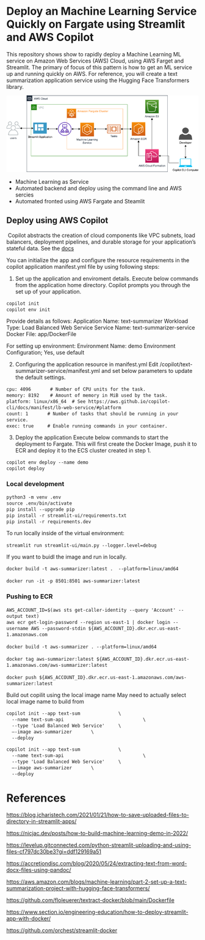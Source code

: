 # Deploy an Machine Learning Service Quickly on Fargate using Streamlit and AWS Copilot

This repository shows show to rapidly deploy a Machine Learning ML service on Amazon Web Services (AWS) Cloud, using AWS Farget and Streamlit.
The primary of focus of this pattern is how to get an ML service up and running quickly on AWS.
For reference, you will create a text summarization application service using the Hugging Face Transformers library.



![alt text](diagram/textsumapp.png "Text Sum App")

* Machine Learning as Service
* Automated backend and deploy using the command line and AWS sercies
* Automated fronted using AWS Fargate and Steamlit

## Deploy using AWS Copilot
​
Copilot abstracts the creation of cloud components like VPC subnets, load balancers, deployment pipelines, and durable storage for your application’s stateful data.
See the [docs](https://github.com/aws/copilot-cli)

You can initialize the app and configure the resource requirements in the copilot application manifest.yml file by using following steps:

1. Set up the application and enviroment details. 
Execute below commands from the application home directory. Copilot prompts you through the set up of your application. 
```
copilot init
copilot env init
```
Provide details as follows:
Application Name: text-summarizer
Workload Type: Load Balanced Web Service
Service Name: text-summarizer-service
Docker File: app/DockerFile

For setting up environment:
Environment Name: demo
Environment Configuration; Yes, use default

2. Configuring the application resource in manifest.yml 
 Edit <app-home-dir>/copilot/text-summarizer-service/manifest.yml  and set below parameters to update the default settings.

 ```
cpu: 4096       # Number of CPU units for the task.
memory: 8192    # Amount of memory in MiB used by the task.
platform: linux/x86_64  # See https://aws.github.io/copilot-cli/docs/manifest/lb-web-service/#platform
count: 1       # Number of tasks that should be running in your service.
exec: true     # Enable running commands in your container.
```
3. Deploy the application
Execute below commands to start the deployment to Fargate. This will first create the Docker Image, push it to ECR and deploy it to the ECS cluster created in step 1. 

```
copilot env deploy --name demo
copilot deploy
```

### Local development
```
python3 -m venv .env
source .env/bin/activate
pip install --upgrade pip
pip install -r streamlit-ui/requirements.txt
pip install -r requirements.dev
```

To run locally inside of the virtual environment:

`streamlit run streamlit-ui/main.py --logger.level=debug`


If you want to buidl the image and run in locally.
```
docker build -t aws-summarizer:latest .  --platform=linux/amd64

docker run -it -p 8501:8501 aws-summarizer:latest
```

### Pushing to ECR

```
AWS_ACCOUNT_ID=$(aws sts get-caller-identity --query 'Account' --output text)
aws ecr get-login-password --region us-east-1 | docker login --username AWS --password-stdin ${AWS_ACCOUNT_ID}.dkr.ecr.us-east-1.amazonaws.com

docker build -t aws-summarizer . --platform=linux/amd64

docker tag aws-summarizer:latest ${AWS_ACCOUNT_ID}.dkr.ecr.us-east-1.amazonaws.com/aws-summarizer:latest

docker push ${AWS_ACCOUNT_ID}.dkr.ecr.us-east-1.amazonaws.com/aws-summarizer:latest
```

Build out copilit using the local image name
May need to actually select local image name to build from

```
copilot init --app text-sum              \
  --name text-sum-api                             \
  --type 'Load Balanced Web Service'     \
  —-image aws-summarizer       \
  --deploy
```

```
copilot init --app text-sum              \
  --name text-sum-api                             \
  --type 'Load Balanced Web Service'     \
  —-image aws-summarizer       \
  --deploy
```


# References
https://blog.jcharistech.com/2021/01/21/how-to-save-uploaded-files-to-directory-in-streamlit-apps/

https://nicjac.dev/posts/how-to-build-machine-learning-demo-in-2022/

https://levelup.gitconnected.com/python-streamlit-uploading-and-using-files-cf797dc30be3?gi=ddf129169a51

https://accretiondisc.com/blog/2020/05/24/extracting-text-from-word-docx-files-using-pandoc/

https://aws.amazon.com/blogs/machine-learning/part-2-set-up-a-text-summarization-project-with-hugging-face-transformers/

https://github.com/floleuerer/textract-docker/blob/main/Dockerfile

https://www.section.io/engineering-education/how-to-deploy-streamlit-app-with-docker/

https://github.com/orchest/streamlit-docker
